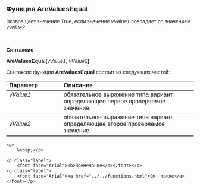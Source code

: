 <html>
<head>
<title>AreValuesEqual</title>
    <style type="text/css">
        .style1 {
            font-family: Arial;
        }
    </style>
</head>

<body>

<p><font size="4" face="Arial"><strong>Функция AreValuesEqual</strong></font></p>

<p><font face="Arial">Возвращает значение True, если значение <em>vValue1 </em>совпадает со 
    значением <em>vValue2</em>.</font></p>

<p>&nbsp;</p>

<p><font face="Arial"><b>Синтаксис</b></font></p>

<p><span class="style1"><strong>AreValuesEqual</strong></span><font face="Arial"><strong>(</strong><em>vValue1, 
    vValue2</em><strong>)</strong></font></p>

<p><font face="Arial">Синтаксис функции <span class="style1"><strong>AreValuesEqual
    </strong></span>состоит из следующих частей:</font></p>

<table border="1" cellPadding="5" cols="2" frame="below" rules="rows">
<TBODY>
  <tr vAlign="top">
    <td class="label" width="29%"><font face="Arial"><b>Параметр</b></font></td>
    <td class="label" width="71%"><font face="Arial"><strong>Описание</strong></font></td>
  </tr>
  <tr vAlign="top">
    <td width="29%"><em><font face="Arial">vValue1</font></em></td>
    <td width="71%"><font face="Arial">обязательное выражение типа вариант, определяющее 
        первое проверяемое значение.</font></td>
  </tr>
    <tr>
    <td width="29%"><font face="Arial"><em>vValue2</em></font></td>
    <td width="71%"><font face="Arial">обязательное выражение типа вариант, определяющее 
        второе проверяемое значение.</font></td>
    </tr>
    </table>

    <p>
        &nbsp;</p>

    <p class="label">
        <font face="Arial"><b>Примечание</b></font></p>
    <p class="label">
        <font face="Arial"><a href="../../functions.html">См. также</a></font></p>

</body>
</html>
